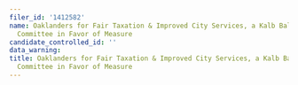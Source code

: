 ```yaml
---
filer_id: '1412582'
name: Oaklanders for Fair Taxation & Improved City Services, a Kalb Ballot Measure
  Committee in Favor of Measure
candidate_controlled_id: ''
data_warning:
title: Oaklanders for Fair Taxation & Improved City Services, a Kalb Ballot Measure
  Committee in Favor of Measure
---
```

